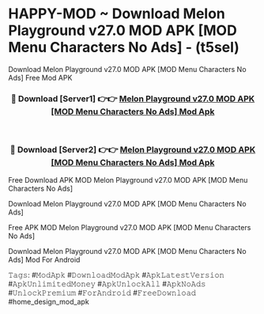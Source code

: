 # HAPPY-MOD ~ Download Melon Playground v27.0 MOD APK [MOD Menu Characters No Ads] - (t5sel)
Download Melon Playground v27.0 MOD APK [MOD Menu Characters No Ads] Free Mod APK

<div align="center">
<h3>🔴 Download [Server1] 👉👉 <a href="https://apk-comot.site?title=Melon_Playground_v27.0_MOD_APK_[MOD_Menu_Characters_No_Ads]">Melon Playground v27.0 MOD APK [MOD Menu Characters No Ads] Mod Apk</a></h3><br>

<h3>🔴 Download [Server2] 👉👉 <a href="https://apk-comot.site?title=Melon_Playground_v27.0_MOD_APK_[MOD_Menu_Characters_No_Ads]">Melon Playground v27.0 MOD APK [MOD Menu Characters No Ads] Mod Apk</a></h3>
</div>


Free Download APK MOD Melon Playground v27.0 MOD APK [MOD Menu Characters No Ads]

Download Melon Playground v27.0 MOD APK [MOD Menu Characters No Ads] 

Free APK MOD Melon Playground v27.0 MOD APK [MOD Menu Characters No Ads] 

Download Melon Playground v27.0 MOD APK [MOD Menu Characters No Ads] Mod For Android

𝚃𝚊𝚐𝚜: #𝙼𝚘𝚍𝙰𝚙𝚔 #𝙳𝚘𝚠𝚗𝚕𝚘𝚊𝚍𝙼𝚘𝚍𝙰𝚙𝚔 #𝙰𝚙𝚔𝙻𝚊𝚝𝚎𝚜𝚝𝚅𝚎𝚛𝚜𝚒𝚘𝚗 #𝙰𝚙𝚔𝚄𝚗𝚕𝚒𝚖𝚒𝚝𝚎𝚍𝙼𝚘𝚗𝚎𝚢 #𝙰𝚙𝚔𝚄𝚗𝚕𝚘𝚌𝚔𝙰𝚕𝚕 #𝙰𝚙𝚔𝙽𝚘𝙰𝚍𝚜 #𝚄𝚗𝚕𝚘𝚌𝚔𝙿𝚛𝚎𝚖𝚒𝚞𝚖 #𝙵𝚘𝚛𝙰𝚗𝚍𝚛𝚘𝚒𝚍 #𝙵𝚛𝚎𝚎𝙳𝚘𝚠𝚗𝚕𝚘𝚊𝚍 #home_design_mod_apk